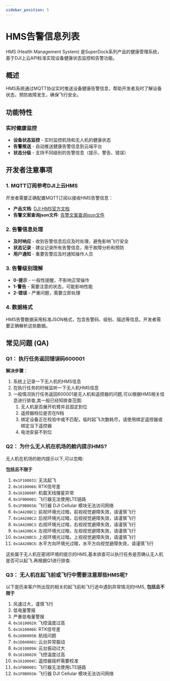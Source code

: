```yaml
---
sidebar_position: 5
---
```


# HMS告警信息列表

HMS (Health Management System) 是SuperDock系列产品的健康管理系统，基于DJI上云API标准实现设备健康状态监控和告警功能。

## 概述

HMS系统通过MQTT协议实时推送设备健康告警信息，帮助开发者及时了解设备状态，预防故障发生，确保飞行安全。

## 功能特性

### 实时健康监控
- **设备状态监控** - 实时监控机场和无人机的健康状态
- **告警推送** - 自动推送健康告警信息到云端平台
- **状态分级** - 支持不同级别的告警信息（提示、警告、错误）

## 开发者注意事项

### 1. MQTT订阅参考DJI上云HMS
开发者需要正确配置MQTT订阅以接收HMS告警信息：
- **产品文档**: [DJI HMS官方文档](https://developer.dji.com/doc/cloud-api-tutorial/cn/feature-set/dock-feature-set/hms.html)
- **告警文案查询json文件**: [告警文案查询json文件](https://terra-1-g.djicdn.com/fee90c2e03e04e8da67ea6f56365fc76/SDK%20%E6%96%87%E6%A1%A3/CloudAPI/hms.json)

### 2. 告警信息处理
- **及时响应** - 收到告警信息后应及时处理，避免影响飞行安全
- **状态记录** - 建议记录所有告警信息，用于故障分析和预防
- **用户通知** - 重要告警应及时通知操作人员

### 3. 告警级别理解
- **0-提示** - 一般性提醒，不影响正常操作
- **1-警告** - 需要注意的状态，可能影响性能
- **2-错误** - 严重问题，需要立即处理

### 4. 数据格式
HMS告警数据采用标准JSON格式，包含告警码、级别、描述等信息。开发者需要正确解析这些数据。

## 常见问题 (QA)

### Q1： 执行任务返回错误码600001

**解决步骤**：
1. 系统上记录一下无人机的HMS信息
2. 在执行任务的时候监听一下无人机HMS信息
3. 一般情况执行任务返回600001是无人机和遥控器的问题,可以根据HMS相关信息进行排查,其一般已经知排查范围:
   1. 无人机是否展开机臂并且固定到位
   2. 遥控器档位是否在N档
   3. 绑定设备正在校验中或不匹配，临时起飞次数耗尽，请使用绑定遥控器或绑定当下遥控器
   4. 电池安装不到位

### Q2： 为什么无人机在机场的舱内提示HMS?

无人机在机场的舱内提示以下,可以忽略:

**包括且不限于**
1. `0x1F100031`: 无法起飞
2. `0x16100066`: RTK信号差
3. `0x1610008F`: 机载天线搜星异常
4. `0x1F0B0001`: 飞行器无法使用LTE链路
5. `0x1F0B003A`: 飞行器 DJI Cellular 模块无法访问网络
6. `0x1A420BC1`: 前视环境光过暗，前视视觉避障失效，请谨慎飞行
7. `0x1A420BC2`: 后视环境光过暗，后视视觉避障失效，请谨慎飞行
8. `0x1A420BC3`: 右视环境光过暗，右视视觉避障失效，请谨慎飞行
9. `0x1A420BC4`: 左视环境光过暗，左视视觉避障失效，请谨慎飞行
10. `0x1A420BC5`: 上视环境光过暗，上视视觉避障失效，请谨慎飞行
11. `0x1A420BC6`: 水平方向环境光过暗，水平方向视觉避障失效，请谨慎飞行

这些属于无人机在密闭环境的提示的HMS,基本排查可以执行任务是否确认无人机是否可以起飞.再根据Q1进行排查.

### Q3： 无人机在起飞前或飞行中需要注意那些HMS呢?

以下是历来客户所出现的相关的起飞前和飞行途中遇到异常情况的HMS,
**包括且不限于**

1. 风速过大，谨慎飞行
2. 低电量警报
3. 严重低电量警报
4. `0x16100020`: 飞控温度过高
5. `0x16100066`: RTK信号差
6. `0x1608005B`: 航线问题
7. `0x1D040001`: 云台异常振动
8. `0x1610009A`: 云台振动过大
9. `0x16100020`: 飞控温度过高
10. `0x1610004C`: 遥控器摇杆需要校准
11. `0x1F0B0001`: 飞行器无法使用LTE链路
12. `0x1F0B003A`: 飞行器 DJI Cellular 模块无法访问网络


